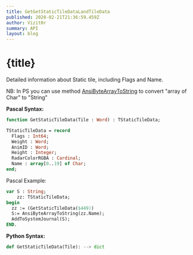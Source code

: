 ```yaml
---
title: GetGetStaticTileDataLandTileData
published: 2020-02-21T21:36:59.459Z
author: Vizit0r
summary: API
layout: blog
---
```


# {title}

Detailed information about Static tile, including Flags and Name.

NB: In PS you can use method [AnsiByteArrayToString](Api/AnsiByteArrayToString) to convert "array of Char" to "String"

**Pascal Syntax:**
```pascal
function GetStaticTileData(Tile : Word) : TStaticTileData;

TStaticTileData = record
  Flags : Int64;
  Weight : Word;
  AnimID : Word;
  Height : Integer;
  RadarColorRGBA : Cardinal;
  Name : array[0..19] of Char;
end;
```
Pascal Example:
```pascal
var S : String;
    zz: TStaticTileData;
begin
  zz := (GetStaticTileData($449))
  S:= AnsiByteArrayToString(zz.Name);  
  AddToSystemJournal(S);
END.
```


**Python Syntax:**
```python
def GetStaticTileData(Tile): --> dict
```